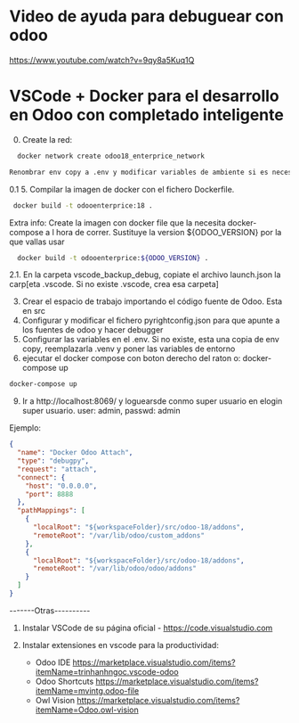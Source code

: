 # Video de ayuda para debuguear con odoo

https://www.youtube.com/watch?v=9qy8a5Kuq1Q

# VSCode + Docker para el desarrollo en Odoo con completado inteligente
0. Create la red:   
```bash
  docker network create odoo18_enterprice_network
 ```
```bash
Renombrar env copy a .env y modificar variables de ambiente si es necesario
```
0.1 5. Compilar la imagen de docker con el fichero Dockerfile.
```bash
 docker build -t odooenterprice:18 .
 ```
 Extra info: 
Create la imagen con docker file que la necesita docker-compose a l hora de correr.
Sustituye la version ${ODOO_VERSION} por la que vallas usar
```bash
  docker build -t odooenterprice:${ODOO_VERSION} .
```
2.1. En la carpeta vscode_backup_debug, copiate el archivo launch.json  la carp[eta .vscode. Si no existe .vscode, crea esa carpeta]    

3. Crear el espacio de trabajo importando el código fuente de Odoo. Esta en src
4. Configurar y modificar el fichero pyrightconfig.json para que apunte a los  fuentes de odoo y hacer debugger
6. Configurar las variables en el .env. Si no existe, esta una copia de env copy, reemplazarla .venv y poner las variables de entorno
8. ejecutar el docker compose con boton  derecho del raton o:  docker-compose up
```bash
docker-compose up
```
9. Ir a http://localhost:8069/ y loguearsde conmo super usuario en elogin super usuario. 
 user: admin,  passwd: admin


Ejemplo:

```json
{
  "name": "Docker Odoo Attach",
  "type": "debugpy",
  "request": "attach",
  "connect": {
    "host": "0.0.0.0",
    "port": 8888
  },
  "pathMappings": [
    {
      "localRoot": "${workspaceFolder}/src/odoo-18/addons",
      "remoteRoot": "/var/lib/odoo/custom_addons"
    },
    {
      "localRoot": "${workspaceFolder}/src/odoo-18/addons",
      "remoteRoot": "/var/lib/odoo/odoo/addons"
    }
  ]
}
```
-------Otras----------
1. Instalar VSCode de su página oficial - <https://code.visualstudio.com>
2. Instalar extensiones en vscode para la productividad:

   - Odoo IDE
     <https://marketplace.visualstudio.com/items?itemName=trinhanhngoc.vscode-odoo>
   - Odoo Shortcuts
     <https://marketplace.visualstudio.com/items?itemName=mvintg.odoo-file>
   - Owl Vision <https://marketplace.visualstudio.com/items?itemName=Odoo.owl-vision>

